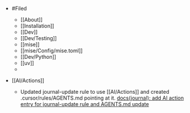 - #Filed
	- [[About]]
	- [[Installation]]
	- [[Dev]]
	- [[Dev/Testing]]
	- [[mise]]
	- [[mise/Config/mise.toml]]
	- [[Dev/Python]]
	- [[uv]]
	-

- [[AI/Actions]]
	- Updated journal-update rule to use [[AI/Actions]] and created .cursor/rules/AGENTS.md pointing at it. [docs(journal): add AI action entry for journal-update rule and AGENTS.md update](https://github.com/codekiln/ableton-live-git-hooks/commit/4872d9ef6b6ccf71826209990ac499948cf4f357)